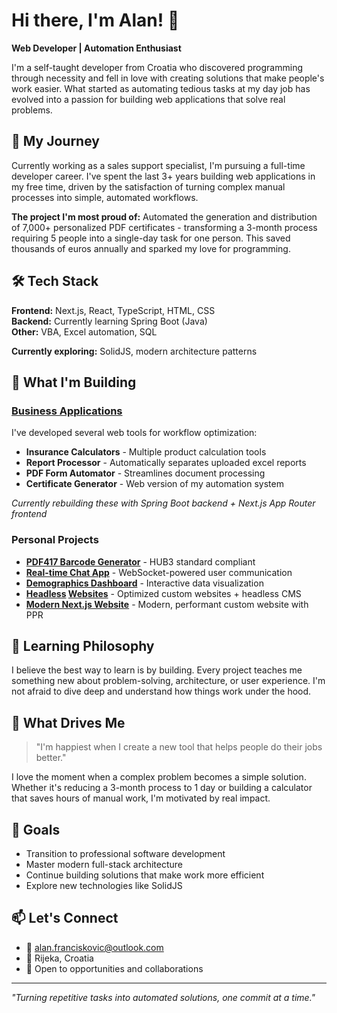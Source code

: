 # Hi there, I'm Alan! 👋

**Web Developer | Automation Enthusiast**

I'm a self-taught developer from Croatia who discovered programming through necessity and fell in love with creating solutions that make people's work easier. What started as automating tedious tasks at my day job has evolved into a passion for building web applications that solve real problems.

## 🚀 My Journey

Currently working as a sales support specialist, I'm pursuing a full-time developer career. I've spent the last 3+ years building web applications in my free time, driven by the satisfaction of turning complex manual processes into simple, automated workflows.

**The project I'm most proud of:** Automated the generation and distribution of 7,000+ personalized PDF certificates - transforming a 3-month process requiring 5 people into a single-day task for one person. This saved thousands of euros annually and sparked my love for programming.

## 🛠️ Tech Stack

**Frontend:** Next.js, React, TypeScript, HTML, CSS  
**Backend:** Currently learning Spring Boot (Java)  
**Other:** VBA, Excel automation, SQL

**Currently exploring:** SolidJS, modern architecture patterns

## 🎯 What I'm Building

### [Business Applications](https://cowebapi.vercel.app/)
I've developed several web tools for workflow optimization:
- **Insurance Calculators** - Multiple product calculation tools
- **Report Processor** - Automatically separates uploaded excel reports
- **PDF Form Automator** - Streamlines document processing
- **Certificate Generator** - Web version of my automation system

*Currently rebuilding these with Spring Boot backend + Next.js App Router frontend*

### Personal Projects
- **[PDF417 Barcode Generator](https://fin-apps.vercel.app/bcg)** - HUB3 standard compliant
- **[Real-time Chat App](https://nextjs-chat.up.railway.app/)** - WebSocket-powered user communication
- **[Demographics Dashboard](https://hr-vis.vercel.app/)** - Interactive data visualization
- **[Headless](https://www.elan-living.com/) [Websites](https://www.elan-homecare.com/)** - Optimized custom websites + headless CMS
- **[Modern Next.js Website](https://aquacentar.vercel.app/)** - Modern, performant custom website with PPR

## 🌱 Learning Philosophy

I believe the best way to learn is by building. Every project teaches me something new about problem-solving, architecture, or user experience. I'm not afraid to dive deep and understand how things work under the hood.

## 💭 What Drives Me

> "I'm happiest when I create a new tool that helps people do their jobs better."

I love the moment when a complex problem becomes a simple solution. Whether it's reducing a 3-month process to 1 day or building a calculator that saves hours of manual work, I'm motivated by real impact.

## 🎯 Goals

- Transition to professional software development
- Master modern full-stack architecture
- Continue building solutions that make work more efficient
- Explore new technologies like SolidJS

## 📫 Let's Connect

- 📧 alan.franciskovic@outlook.com
- 📍 Rijeka, Croatia
- 💼 Open to opportunities and collaborations

---

*"Turning repetitive tasks into automated solutions, one commit at a time."*
